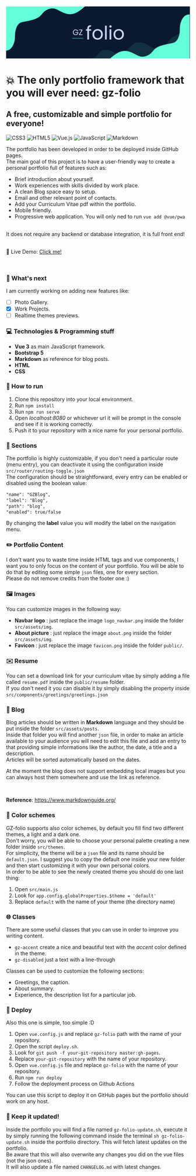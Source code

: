 ![GZ-Folio Logo](./logo.png)

# :boom: The only portfolio framework that you will ever need: **gz-folio**

## A free, customizable and simple portfolio for everyone!
![CSS3](https://img.shields.io/badge/css3-%231572B6.svg?style=for-the-badge&logo=css3&logoColor=white) 
![HTML5](https://img.shields.io/badge/html5-%23E34F26.svg?style=for-the-badge&logo=html5&logoColor=white)
![Vue.js](https://img.shields.io/badge/vuejs-%2335495e.svg?style=for-the-badge&logo=vuedotjs&logoColor=%234FC08D)
![JavaScript](https://img.shields.io/badge/javascript-%23323330.svg?style=for-the-badge&logo=javascript&logoColor=%23F7DF1E)
![Markdown](https://img.shields.io/badge/markdown-%23000000.svg?style=for-the-badge&logo=markdown&logoColor=white)
<br/>

The portfolio has been developed in order to be deployed inside GitHub pages.<br/>
The main goal of this project is to have a user-friendly way to create a personal portfolio full of features such as:<br/>
- Brief introduction about yourself.
- Work experiences with skills divided by work place.
- A clean Blog space easy to setup.
- Email and other relevant point of contacts.
- Add your Curriculum Vitae pdf within the portfolio.
- Mobile friendly.
- Progressive web application. You will only ned to run `vue add @vue/pwa`
<br/>
It does not require any backend or database integration, it is full front end!
<br/><br/>

:satellite: Live Demo: [Click me!](https://stefanopisano.github.io/gz-folio/#/) 

<br/>

### 🌱 What's next
I am currently working on adding new features like:
- [ ] Photo Gallery.
- [x] Work Projects.
- [ ] Realtime themes previews.

### :computer: Technologies & Programming stuff

- **Vue 3** as main JavaScript framework. 
- **Bootstrap 5**
- **Markdown** as reference for blog posts.
- **HTML**
- **CSS**

### :hammer: How to run
1. Clone this repository into your local environment.
2. Run `npm install`
3. Run `npm run serve`
4. Open *localhost:8080* or whichever url it will be prompt in the console and see if it is working correctly.
5. Push it to your repository with a nice name for your personal portfolio.

### :file_folder: Sections
The portfolio is highly customizable, if you don't need a particular route (menu entry), you can deactivate it using the configuration inside `src/router/routing-toggle.json` <br/>
The configuration should be straightforward, every entry can be enabled or disabled using the boolean value:

    "name": "GZBlog",
    "label": "Blog",
    "path": "blog",
    "enabled": true/false


By changing the **label** value you will modify the label on the navigation menu. 


### :pencil2: Portfolio Content
I don't want you to waste time inside HTML tags and vue components, I want you to only focus on the content of your portfolio.
You will be able to do that by editing some simple `json` files, one for every section.<br/>
Please do not remove credits from the footer one :)

### :framed_picture: Images
You can customize images in the following way:
- **Navbar logo** : just replace the image `logo_navbar.png` inside the folder `src/assets/img`.
- **About picture** : just replace the image `about.png` inside the folder `src/assets/img`.
- **Favicon** : just replace the image `favicon.png` inside the folder `public/`.

### :envelope: Resume
You can set a download link for your curriculum vitae by simply adding a file called `resume.pdf` inside the `public/resume` folder. <br/>
If you don't need it you can disable it by simply disabling the property inside `src/components/greetings/greetings.json`

### :newspaper: Blog
Blog articles should be written in **Markdown** language and they should be put inside the folder `src/assets/posts`. <br/>
Inside that folder you will find another `json` file, in order to make an article available to your audience you will need to edit this file and add an entry to that providing simple informations like the author, the date, a title and a description. <br/>
Articles will be sorted automatically based on the dates.

At the moment the blog does not support embedding local images but you can always host them somewhere and use the link as reference.

<br/>

**Reference**: https://www.markdownguide.org/

### :rainbow: Color schemes
GZ-folio supports also color schemes, by default you fill find two different themes, a light and a dark one. <br/>
Don't worry, you will be able to choose your personal palette creating a new folder inside `src/themes`. <br/>
For simplicity, the theme will be a `json` file and its name should be `default.json`.
I suggest you to copy the default one inside your new folder and then start customizing it with your own personal colors. <br/>
In order to be able to see the newly created theme you should do one last thing: <br/>
1. Open `src/main.js`
2. Look for `app.config.globalProperties.$theme = 'default'` 
3. Replace `default` with the name of your theme (the directory name)

### :globe_with_meridians: Classes
There are some useful classes that you can use in order to improve you writing content.
- `gz-accent` create a nice and beautiful text with the _accent_ color defined in the theme.
- `gz-disabled` just a text with a line-through

Classes can be used to customize the following sections:
- Greetings, the caption.
- About summary.
- Experience, the description list for a particular job.


### :rocket: Deploy
Also this one is simple, too simple :D

1. Open `vue.config.js` and replace `gz-folio` path with the name of your repository.
2. Open the script `deploy.sh`.
3. Look for `git push -f your-git-repository master:gh-pages`.
4. Replace `your-git-repository` with the name of your repository.
5. Open `vue.config.js` file and replace `gz-folio` with the name of your repository.
6. Run `npm run deploy`
7. Follow the deployment process on Github Actions

You can use this script to deploy it on GitHub pages but the portfolio should work on any host.

### :pushpin: Keep it updated!
Inside the portfolio you will find a file named `gz-folio-update.sh`, execute it by simply running the following command inside the terminal `sh gz-folio-update.sh` inside the portfolio directory.
This will fetch latest updates on the portfolio. <br/>
Be aware that this will also overwrite any changes you did on the vue files (not the json ones). <br/>
It will also update a file named `CHANGELOG.md` with latest changes.
